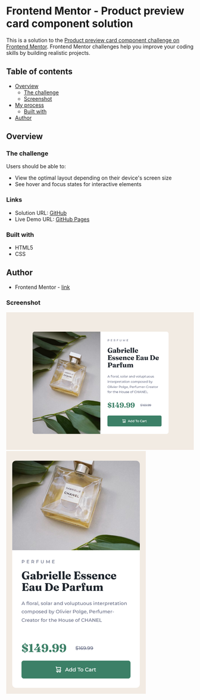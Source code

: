 # Frontend Mentor - Product preview card component solution

This is a solution to the [Product preview card component challenge on Frontend Mentor](https://www.frontendmentor.io/challenges/product-preview-card-component-GO7UmttRfa). Frontend Mentor challenges help you improve your coding skills by building realistic projects.

## Table of contents

- [Overview](#overview)
  - [The challenge](#the-challenge)
  - [Screenshot](#screenshot)
- [My process](#my-process)
  - [Built with](#built-with)
- [Author](#author)

## Overview

### The challenge

Users should be able to:

- View the optimal layout depending on their device's screen size
- See hover and focus states for interactive elements

### Links

- Solution URL: [GitHub](https://github.com/vlad-ts/product-preview-card-component)
- Live Demo URL: [GitHub Pages](https://vlad-ts.github.io/product-preview-card-component/)

### Built with

- HTML5
- CSS

## Author

- Frontend Mentor - [link](https://www.frontendmentor.io/profile/vlad-ts)

### Screenshot

![desktop](./desktop.png)
![desktop](./mobile.png)
